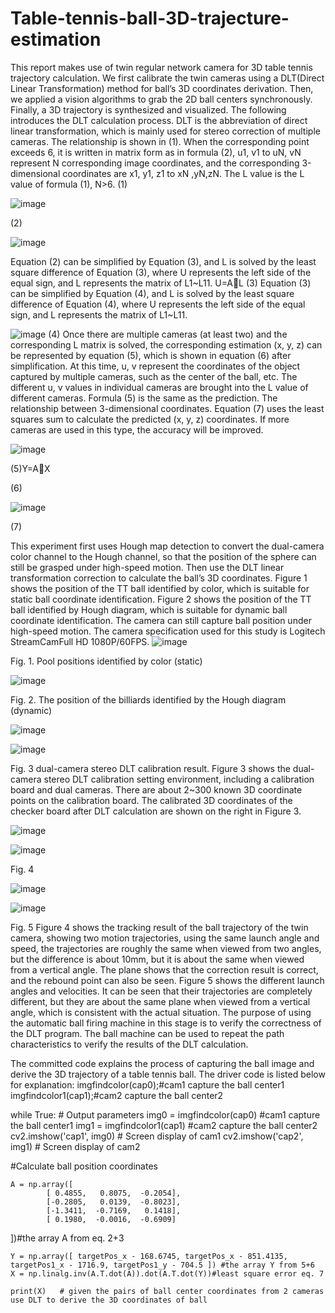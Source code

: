 # Table-tennis-ball-3D-trajecture-estimation
This report makes use of twin regular network camera for 3D table tennis trajectory calculation.  We first calibrate the twin cameras using a DLT(Direct Linear Transformation) method for ball’s 3D coordinates derivation.  Then, we applied a vision algorithms to grab the 2D ball centers synchronously.  Finally, a 3D trajectory is synthesized and visualized.  The following introduces the DLT calculation process.
DLT is the abbreviation of direct linear transformation, which is mainly used for stereo correction of multiple cameras. The relationship is shown in (1). When the corresponding point exceeds 6, it is written in matrix form as in formula (2), u1, v1 to uN, vN represent N corresponding image coordinates, and the corresponding 3-dimensional coordinates are x1, y1, z1 to xN ,yN,zN. The L value is the L value of formula (1), N>6.
 (1)
 
 ![image](https://user-images.githubusercontent.com/33441535/168031943-3ed5e03b-7af9-4758-a319-4275583c898f.png)

 (2)
 
 ![image](https://user-images.githubusercontent.com/33441535/168031960-031c6efb-4f9d-4bb7-b073-ea73724b5843.png)

Equation (2) can be simplified by Equation (3), and L is solved by the least square difference of Equation (3), where U represents the left side of the equal sign, and L represents the matrix of L1~L11.
U=AL                                 (3)
Equation (3) can be simplified by Equation (4), and L is solved by the least square difference of Equation (4), where U represents the left side of the equal sign, and L represents the matrix of L1~L11.


![image](https://user-images.githubusercontent.com/33441535/168032004-46d093b1-4e65-4a74-84cc-32817f34f540.png)
          (4)
Once there are multiple cameras (at least two) and the corresponding L matrix is solved, the corresponding estimation (x, y, z) can be represented by equation (5), which is shown in equation (6) after simplification. At this time, u, v represent the coordinates of the object captured by multiple cameras, such as the center of the ball, etc. The different u, v values in individual cameras are brought into the L value of different cameras. Formula (5) is the same as the prediction. The relationship between 3-dimensional coordinates. Equation (7) uses the least squares sum to calculate the predicted (x, y, z) coordinates. If more cameras are used in this type, the accuracy will be improved.


![image](https://user-images.githubusercontent.com/33441535/168032044-41246ed0-9dab-4bf1-a4dc-d714fa73603b.png)

(5)Y=AX                   

(6)


![image](https://user-images.githubusercontent.com/33441535/168032061-5129ee11-f417-492f-a607-e93ac7849813.png)

(7)

This experiment first uses Hough map detection to convert the dual-camera color channel to the Hough channel, so that the position of the sphere can still be grasped under high-speed motion. Then use the DLT linear transformation correction to calculate the ball’s 3D coordinates.
Figure 1 shows the position of the TT ball identified by color, which is suitable for static ball coordinate identification. Figure 2 shows the position of the TT ball identified by Hough diagram, which is suitable for dynamic ball coordinate identification. The camera can still capture ball position under high-speed motion. The camera specification used for this study is Logitech StreamCamFull HD 1080P/60FPS.
![image](https://user-images.githubusercontent.com/33441535/168032110-b0ab4d5a-0c76-4057-a6cd-14ed7980956d.png)
 
Fig. 1. Pool positions identified by color (static)

![image](https://user-images.githubusercontent.com/33441535/168032131-75cf2adb-a882-480f-836a-868928e3d698.png)
  
Fig. 2. The position of the billiards identified by the Hough diagram (dynamic)

![image](https://user-images.githubusercontent.com/33441535/168032171-cfc3986b-085a-402e-8ba2-07114425653d.png)

![image](https://user-images.githubusercontent.com/33441535/168032185-0d9c9744-0c50-453a-9d65-23fe79731621.png)
    
Fig. 3 dual-camera stereo DLT calibration result.
Figure 3 shows the dual-camera stereo DLT calibration setting environment, including a calibration board and dual cameras. There are about 2~300 known 3D coordinate points on the calibration board. The calibrated 3D coordinates of the checker board after DLT calculation are shown on the right in Figure 3.

![image](https://user-images.githubusercontent.com/33441535/168032247-69c84787-345c-4dd8-99cb-b3421e45437b.png)

![image](https://user-images.githubusercontent.com/33441535/168032261-9b9165e8-251d-4c5d-8bd9-c8c116a18d21.png)
  
Fig. 4

![image](https://user-images.githubusercontent.com/33441535/168032282-21a32c80-047a-4179-8cc9-cb1e83be6ed4.png)

![image](https://user-images.githubusercontent.com/33441535/168032300-752a99cd-4e13-433f-b1cd-f7ef9d1a4e74.png)
   
Fig. 5
Figure 4 shows the tracking result of the ball trajectory of the twin camera, showing two motion trajectories, using the same launch angle and speed, the trajectories are roughly the same when viewed from two angles, but the difference is about 10mm, but it is about the same when viewed from a vertical angle. The plane shows that the correction result is correct, and the rebound point can also be seen. Figure 5 shows the different launch angles and velocities. It can be seen that their trajectories are completely different, but they are about the same plane when viewed from a vertical angle, which is consistent with the actual situation.  The purpose of using the automatic ball firing machine in this stage is to verify the correctness of the DLT program. The ball machine can be used to repeat the path characteristics to verify the results of the DLT calculation.

The committed code explains the process of capturing the ball image and derive the 3D trajectory of a table tennis ball.  The driver code is listed below for explanation:
imgfindcolor(cap0);#cam1 capture the ball center1
imgfindcolor1(cap1);#cam2 capture the ball center2

while True:
    # Output parameters
    img0 = imgfindcolor(cap0) #cam1 capture the ball center1
    img1 = imgfindcolor1(cap1) #cam2 capture the ball center2
    cv2.imshow('cap1', img0) # Screen display of cam1
    cv2.imshow('cap2', img1) # Screen display of cam2


#Calculate ball position coordinates 

    A = np.array([                          
            [ 0.4855,   0.8075,  -0.2054], 
            [-0.2805,   0.0139,  -0.8023],
            [-1.3411,  -0.7169,   0.1418],
            [ 0.1980,  -0.0016,  -0.6909]     
])#the array A from eq. 2+3

    Y = np.array([ targetPos_x - 168.6745, targetPos_x - 851.4135, targetPos1_x - 1716.9, targetPos1_y - 704.5 ]) #the array Y from 5+6
    X = np.linalg.inv(A.T.dot(A)).dot(A.T.dot(Y))#least square error eq. 7

    print(X)   # given the pairs of ball center coordinates from 2 cameras use DLT to derive the 3D coordinates of ball
